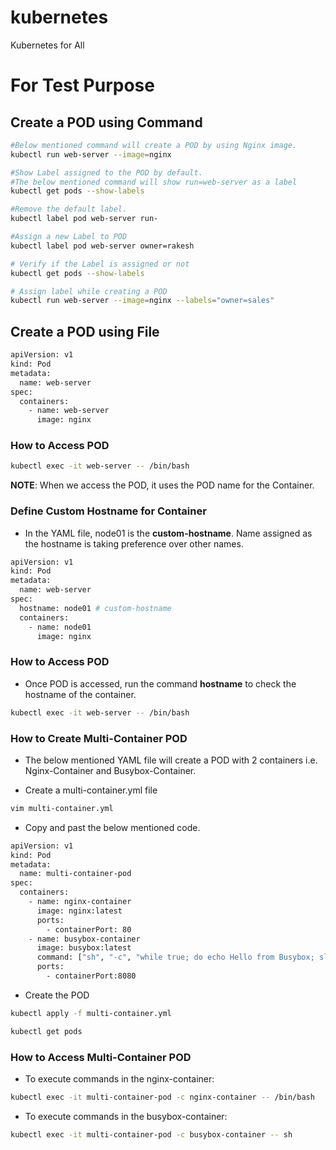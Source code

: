 # kubernetes
Kubernetes for All

# For Test Purpose

## Create a POD using Command

```sh
#Below mentioned command will create a POD by using Nginx image.
kubectl run web-server --image=nginx

#Show Label assigned to the POD by default.
#The below mentioned command will show run=web-server as a label
kubectl get pods --show-labels

#Remove the default label.
kubectl label pod web-server run-

#Assign a new Label to POD
kubectl label pod web-server owner=rakesh

# Verify if the Label is assigned or not
kubectl get pods --show-labels

# Assign label while creating a POD
kubectl run web-server --image=nginx --labels="owner=sales"

```

## Create a POD using File


```sh
apiVersion: v1
kind: Pod
metadata:
  name: web-server
spec:
  containers:
    - name: web-server
      image: nginx
```

### How to Access POD

```sh
kubectl exec -it web-server -- /bin/bash
```

**NOTE**: When we access the POD, it uses the POD name for the Container. 

### Define Custom Hostname for Container
- In the YAML file, node01 is the **custom-hostname**. Name assigned as the hostname is taking preference over other names.  

```sh
apiVersion: v1
kind: Pod
metadata:
  name: web-server
spec:
  hostname: node01 # custom-hostname
  containers:
    - name: node01
      image: nginx
```

### How to Access POD
- Once POD is accessed, run the command **hostname** to check the hostname of the container. 

```sh
kubectl exec -it web-server -- /bin/bash
```

### How to Create Multi-Container POD
- The below mentioned YAML file will create a POD with 2 containers i.e. Nginx-Container and Busybox-Container.

- Create a multi-container.yml file

```sh
vim multi-container.yml
```

- Copy and past the below mentioned code. 
```sh
apiVersion: v1
kind: Pod
metadata:
  name: multi-container-pod
spec:
  containers:
    - name: nginx-container
      image: nginx:latest
      ports:
        - containerPort: 80
    - name: busybox-container
      image: busybox:latest
      command: ["sh", "-c", "while true; do echo Hello from Busybox; sleep 10; done"]
      ports:
        - containerPort:8080 
```
- Create the POD
```sh
kubectl apply -f multi-container.yml

kubectl get pods
```

### How to Access Multi-Container POD

- To execute commands in the nginx-container:
```sh
kubectl exec -it multi-container-pod -c nginx-container -- /bin/bash
```
- To execute commands in the busybox-container:
```sh
kubectl exec -it multi-container-pod -c busybox-container -- sh
```
